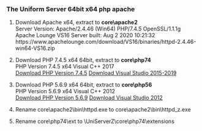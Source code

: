  <h3><p>The Uniform Server 64bit x64 php apache</p></h3>
<ol>
  <li><p>
    Download Apache x64, extract to <b>core\apache2</b><br>
    Server Version: Apache/2.4.46 (Win64) PHP/7.4.5 OpenSSL/1.1.1g<br>
    Apache Lounge VS16 Server built: Aug 2 2020 10:21:32<br>
    https://www.apachelounge.com/download/VS16/binaries/httpd-2.4.46-win64-VS16.zip
  </p></li>
  <li><p>
    Download PHP 7.4.5 x64 64bit, extract to <b>core\php74</b><br>
    PHP Version 7.4.5 x64 Visual C++ 2017<br>
    <a href="https://windows.php.net/downloads/releases/archives/php-7.4.5-Win32-vc15-x64.zip">Download PHP Version 7.4.5</a>
    <a href="https://aka.ms/vs/16/release/vc_redist.x64.exe">Download Visual Studio 2015-2019</a>
    </p></li>
 <li><p>
    Download PHP 5.6.9 x64 64bit, extract to <b>core\php56</b><br>
    PHP Version 5.6.9 x64 Visual C++ 2012 <br>
    <a href="https://windows.php.net/downloads/releases/archives/php-7.4.5-Win32-vc15-x64.zip">Download PHP Version 5.6.9</a>
    <a href="https://my.visualstudio.com/Downloads?pid=1452">Download Visual Studio 2012</a>
    </p></li>
  <li><p>
    Rename core\apache2\bin\httpd.exe to core\apache2\bin\httpd_z.exe
    </p></li>
  <li><p>
    Rename core\php74\ext to \UniServerZ\core\php74\extensions
    </p></li>
  </ol>
